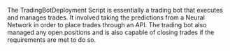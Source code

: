 The TradingBotDeployment Script is essentially a trading bot that executes and manages trades. It involved taking the predictions from a Neural Network in order to place trades through an API. The trading bot also managed any open positions and is also capable of closing trades if the requirements are met to do so.
